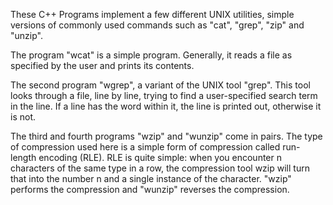 These C++ Programs implement a few different UNIX utilities, simple versions of commonly used commands such as "cat", "grep", "zip" and "unzip".

The program "wcat" is a simple program. Generally, it reads a file as specified by the user and prints its contents.

The second program "wgrep", a variant of the UNIX tool "grep". This tool looks through a file, line by line, trying to find a user-specified search term in the line. If a line has the word within it, the line is printed out, otherwise it is not. 

The third and fourth programs "wzip" and "wunzip" come in pairs. The type of compression used here is a simple form of compression called run-length encoding (RLE). RLE is quite simple: when you encounter n characters of the same type in a row, the compression tool wzip will turn that into the number n and a single instance of the character. "wzip" performs the compression and "wunzip" reverses the compression.
